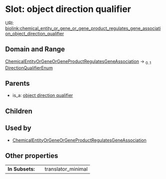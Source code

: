 
# Slot: object direction qualifier




URI: [biolink:chemical_entity_or_gene_or_gene_product_regulates_gene_association_object_direction_qualifier](https://w3id.org/biolink/vocab/chemical_entity_or_gene_or_gene_product_regulates_gene_association_object_direction_qualifier)


## Domain and Range

[ChemicalEntityOrGeneOrGeneProductRegulatesGeneAssociation](ChemicalEntityOrGeneOrGeneProductRegulatesGeneAssociation.md) &#8594;  <sub>0..1</sub> [DirectionQualifierEnum](DirectionQualifierEnum.md)

## Parents

 *  is_a: [object direction qualifier](object_direction_qualifier.md)

## Children


## Used by

 * [ChemicalEntityOrGeneOrGeneProductRegulatesGeneAssociation](ChemicalEntityOrGeneOrGeneProductRegulatesGeneAssociation.md)

## Other properties

|  |  |  |
| --- | --- | --- |
| **In Subsets:** | | translator_minimal |


